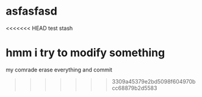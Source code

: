 # asfasfasd

<<<<<<< HEAD
test stash

# hmm i try to modify something

my comrade erase everything and commit

> > > > > > > 3309a45379e2bd5098f604970bcc68879b2d5583
